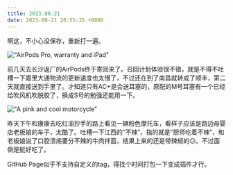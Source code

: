 ```yaml
---
title: 2023.08.21
date: 2023-08-21 20:55:35 +0800
---
```


啊这，不小心没保存，重新打一遍。

!["AirPods Pro, warranty and iPad"](https://jsd.cdn.zzko.cn/gh/Heyya-x/picx-images-hosting@master/20230825/IMG_2439.6qomnkjlfpj4.jpeg)

前几天去长沙返厂的AirPods终于寄回来了。召回计划体验很不错，就是不得不吐槽一下嘉里大通物流的更新速度也太慢了，不过还在到了南昌就转成了顺丰，第二天就直接送到手里了。才知道只有AC+是会送耳塞的，原配的M号耳塞有一个已经给吹风机吹脱胶了，换成S号的勉强还能用一下。

!["A pink and cool motorcycle"](https://jsd.cdn.zzko.cn/gh/Heyya-x/picx-images-hosting@master/20230825/IMG_2457.11wfkcxeyxgg.jpeg)

昨天下午和康康去吃红油抄手的路上看见一辆粉色摩托车，看样子应该是路边母婴店老板娘的车子，太酷了。吐槽一下江西的“不辣”，指的就是“厨师吃着不辣”，和老板娘说了口腔溃疡要分不辣的牛肉拌面，结果上来的还是带辣椒的😑。不过面倒是挺好吃了。

GitHub Page似乎不支持自定义的tag，得找个时间打包一下变成插件才行。